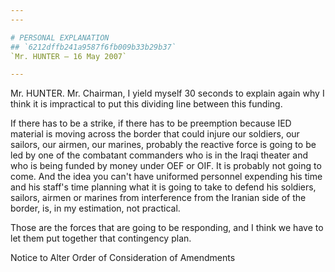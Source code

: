 ```yaml
---
---

# PERSONAL EXPLANATION
## `6212dffb241a9587f6fb009b33b29b37`
`Mr. HUNTER — 16 May 2007`

---
```



Mr. HUNTER. Mr. Chairman, I yield myself 30 seconds to explain again 
why I think it is impractical to put this dividing line between this 
funding.

If there has to be a strike, if there has to be preemption because 
IED material is moving across the border that could injure our 
soldiers, our sailors, our airmen, our marines, probably the reactive 
force is going to be led by one of the combatant commanders who is in 
the Iraqi theater and who is being funded by money under OEF or OIF. It 
is probably not going to come. And the idea you can't have uniformed 
personnel expending his time and his staff's time planning what it is 
going to take to defend his soldiers, sailors, airmen or marines from 
interference from the Iranian side of the border, is, in my estimation, 
not practical.

Those are the forces that are going to be responding, and I think we 
have to let them put together that contingency plan.







Notice to Alter Order of Consideration of Amendments
